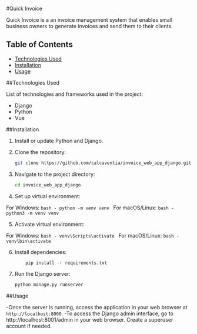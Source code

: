 #Quick Invoice

Quick Invoice is a an invoice management system that enables small business owners to generate invoices and send them to their clients.

## Table of Contents

- [Technologies Used](#technologies-used)
- [Installation](#installation)
- [Usage](#usage)

##Technologies Used

List of technologies and frameworks used in the project:
  - Django
  - Python
  - Vue

##Installation

1. Install or update Python and Django.

2. Clone the repository:

    ```bash
    git clone https://github.com/calcaventia/invoice_web_app_django.git
    ```

3. Navigate to the project directory:

    ```bash
    cd invoice_web_app_django
    ```

4. Set up virtual environment:

  For Windows:
    ```bash
    - python -m venv venv
    ```
  For macOS/Linux:
    ```bash
    - python3 -m venv venv
    ```
  
5. Activate virtual environment:

  For Windows:
    ```bash
    - venv\Scripts\activate
    ```
  For macOS/Linux:
    ```bash
    - venv\bin\activate
    ```

6. Install dependencies:

    ```bash
        pip install -r requirements.txt
    ```
 
7. Run the Django server:

    ```bash
    python manage.py runserver
    ```

##Usage

-Once the server is running, access the application in your web browser at `http://localhost:8000`.
-To access the Django admin interface, go to http://localhost:8001/admin in your web browser. Create a superuser account if needed.

